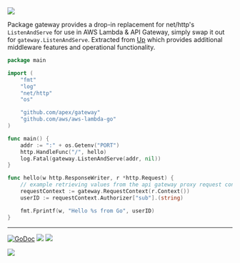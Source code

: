 <img src="http://tjholowaychuk.com:6000/svg/title/APEX/GATEWAY">

Package gateway provides a drop-in replacement for net/http's `ListenAndServe` for use in AWS Lambda & API Gateway, simply swap it out for `gateway.ListenAndServe`. Extracted from [Up](https://github.com/apex/up) which provides additional middleware features and operational functionality.

```go
package main

import (
	"fmt"
	"log"
	"net/http"
	"os"

	"github.com/apex/gateway"
	"github.com/aws/aws-lambda-go"
)

func main() {
	addr := ":" + os.Getenv("PORT")
	http.HandleFunc("/", hello)
	log.Fatal(gateway.ListenAndServe(addr, nil))
}

func hello(w http.ResponseWriter, r *http.Request) {
	// example retrieving values from the api gateway proxy request context.
	requestContext := gateway.RequestContext(r.Context())
	userID := requestContext.Authorizer["sub"].(string)

	fmt.Fprintf(w, "Hello %s from Go", userID)
}
```

---

[![GoDoc](https://godoc.org/github.com/apex/up-go?status.svg)](https://godoc.org/github.com/apex/gateway)
![](https://img.shields.io/badge/license-MIT-blue.svg)
![](https://img.shields.io/badge/status-stable-green.svg)

<a href="https://apex.sh"><img src="http://tjholowaychuk.com:6000/svg/sponsor"></a>
